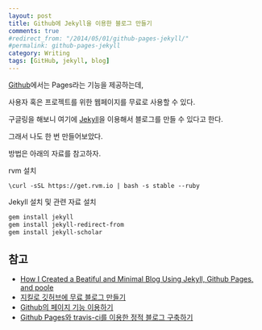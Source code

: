 ```yaml
---
layout: post
title: Github에 Jekyll을 이용한 블로그 만들기
comments: true
#redirect_from: "/2014/05/01/github-pages-jekyll/"
#permalink: github-pages-jekyll
category: Writing
tags: [GitHub, jekyll, blog]
---
```


[Github](http://github.com)에서는 Pages라는 기능을 제공하는데,

사용자 혹은 프로젝트를 위한 웹페이지를 무료로 사용할 수 있다.

구글링을 해보니 여기에 [Jekyll](http://jekyllrb.com)을 이용해서 블로그를 만들 수 있다고 한다.

그래서 나도 한 번 만들어보았다.

방법은 아래의 자료를 참고하자.

rvm 설치

```
\curl -sSL https://get.rvm.io | bash -s stable --ruby
```

Jekyll 설치 및 관련 자료 설치

```bash
gem install jekyll
gem install jekyll-redirect-from
gem install jekyll-scholar
```

## 참고
* [How I Created a Beatiful and Minimal Blog Using Jekyll, Github Pages, and poole](http://joshualande.com/jekyll-github-pages-poole)
* [지킬로 깃허브에 무료 블로그 만들기](http://nolboo.github.io/blog/2013/10/15/free-blog-with-github-jekyll/)
* [Github의 페이지 기능 이용하기](http://dogfeet.github.io/articles/2012/github-pages.html)
* [Github Pages와 travis-ci를 이용한 정적 블로그 구축하기](http://static-blog-sample.libsora.so/posts/static-blog-sample/)
